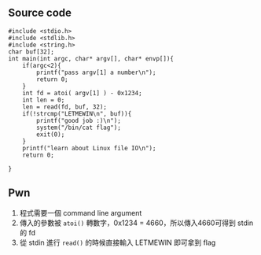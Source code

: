 ## Source code
```
#include <stdio.h>
#include <stdlib.h>
#include <string.h>
char buf[32];
int main(int argc, char* argv[], char* envp[]){
	if(argc<2){
		printf("pass argv[1] a number\n");
		return 0;
	}
	int fd = atoi( argv[1] ) - 0x1234;
	int len = 0;
	len = read(fd, buf, 32);
	if(!strcmp("LETMEWIN\n", buf)){
		printf("good job :)\n");
		system("/bin/cat flag");
		exit(0);
	}
	printf("learn about Linux file IO\n");
	return 0;

}
```

## Pwn
1. 程式需要一個 command line argument
2. 傳入的參數被 `atoi()` 轉數字，0x1234 = 4660，所以傳入4660可得到 stdin 的 fd
3. 從 stdin 進行 `read()` 的時候直接輸入 LETMEWIN 即可拿到 flag
